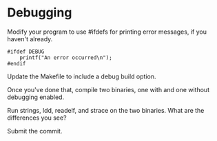 # Debugging
Modify your program to use #ifdefs for printing error messages, if you haven't already. 

```
#ifdef DEBUG
    printf("An error occurred\n");
#endif 
```

Update the Makefile to include a debug build option.

Once you've done that, compile two binaries, one with and one without debugging enabled.

Run strings, ldd, readelf, and strace on the two binaries. What are the differences you see?

Submit the commit.
